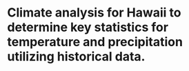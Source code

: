 # Climate analysis for Hawaii to determine key statistics for temperature and precipitation utilizing historical data.
